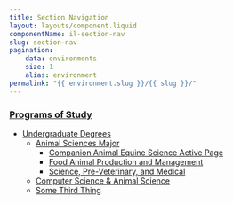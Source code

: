 ```yaml
---
title: Section Navigation
layout: layouts/component.liquid
componentName: il-section-nav
slug: section-nav
pagination:
    data: environments
    size: 1
    alias: environment
permalink: "{{ environment.slug }}/{{ slug }}/"
---
```

<div class="template-information" data-name="default">
  <h3>
    <a href="#">Programs of Study</a>
  </h3>
  <ul>
    <li>
      <a href="#">Undergraduate Degrees</a>
      <ul>
        <li>
          <a href="#">Animal Sciences Major</a>
          <ul>
            <li>
              <a href="#" id="link">Companion Animal Equine Science Active Page</a>
            </li>
            <li>
              <a href="#">Food Animal Production and Management</a>
            </li>
            <li>
              <a href="#">Science, Pre-Veterinary, and Medical</a>
            </li>
          </ul>
         </li>
         <li>
            <a href="#">Computer Science &amp; Animal Science</a>
         </li>
         <li>
            <a href="#">Some Third Thing</a>
         </li>
      </ul>
    </li>
  </ul>
</div>

